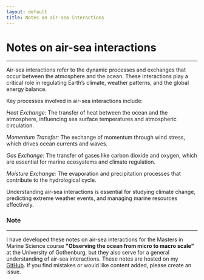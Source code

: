 ```yaml
---
layout: default
title: Notes on air-sea interactions
---
```


# Notes on air-sea interactions
---
Air-sea interactions refer to the dynamic processes and exchanges that occur between the atmosphere and the ocean. These interactions play a critical role in regulating Earth’s climate, weather patterns, and the global energy balance.

Key processes involved in air-sea interactions include:

*Heat Exchange:* The transfer of heat between the ocean and the atmosphere, influencing sea surface temperatures and atmospheric circulation.

*Momentum Transfer:* The exchange of momentum through wind stress, which drives ocean currents and waves.
    
*Gas Exchange:* The transfer of gases like carbon dioxide and oxygen, which are essential for marine ecosystems and climate regulation.
    
*Moisture Exchange:* The evaporation and precipitation processes that contribute to the hydrological cycle.

Understanding air-sea interactions is essential for studying climate change, predicting extreme weather events, and managing marine resources effectively.

### Note
---
I have developed these notes on air-sea interactions for the Masters in Marine Science course **"Observing the ocean from micro to macro scale"** at the University of Gothenburg, but they also serve for a general understanding of air-sea interactions. These notes are hosted on my [GitHub](https://github.com/marcelduplessis/air-sea-interactions-notes). If you find mistakes or would like content added, please create an issue. 